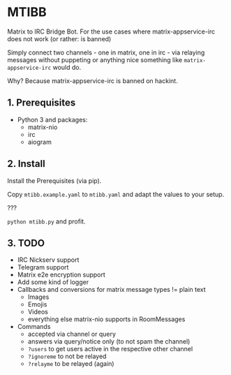 # MTIBB
Matrix to IRC Bridge Bot. For the use cases where matrix-appservice-irc does not work (or rather: is banned)

Simply connect two channels - one in matrix, one in irc - via relaying messages without puppeting or anything nice something like ``matrix-appservice-irc`` would do.

Why? Because matrix-appservice-irc is banned on hackint.

## 1. Prerequisites
* Python 3 and packages:
    * matrix-nio
    * irc
    * aiogram
    
## 2. Install
Install the Prerequisites (via pip).

Copy ``mtibb.example.yaml`` to ``mtibb.yaml`` and adapt the values to your setup.

???

``python mtibb.py`` and profit.

## 3. TODO
* IRC Nickserv support
* Telegram support
* Matrix e2e encryption support
* Add some kind of logger
* Callbacks and conversions for matrix message types != plain text
    * Images
    * Emojis
    * Videos
    * everything else matrix-nio supports in RoomMessages
* Commands
    * accepted via channel or query
    * answers via query/notice only (to not spam the channel)
    * ``?users`` to get users active in the respective other channel
    * ``?ignoreme`` to not be relayed
    * ``?relayme`` to be relayed (again)